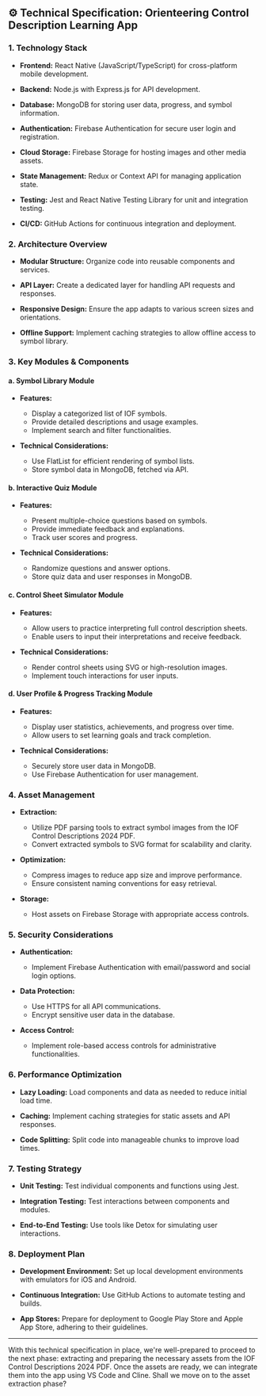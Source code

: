## ⚙️ Technical Specification: Orienteering Control Description Learning App

### 1. **Technology Stack**

- **Frontend:** React Native (JavaScript/TypeScript) for cross-platform mobile development.

- **Backend:** Node.js with Express.js for API development.

- **Database:** MongoDB for storing user data, progress, and symbol information.

- **Authentication:** Firebase Authentication for secure user login and registration.

- **Cloud Storage:** Firebase Storage for hosting images and other media assets.

- **State Management:** Redux or Context API for managing application state.

- **Testing:** Jest and React Native Testing Library for unit and integration testing.

- **CI/CD:** GitHub Actions for continuous integration and deployment.

### 2. **Architecture Overview**

- **Modular Structure:** Organize code into reusable components and services.

- **API Layer:** Create a dedicated layer for handling API requests and responses.

- **Responsive Design:** Ensure the app adapts to various screen sizes and orientations.

- **Offline Support:** Implement caching strategies to allow offline access to symbol library.

### 3. **Key Modules & Components**

#### a. **Symbol Library Module**

- **Features:**
  - Display a categorized list of IOF symbols.
  - Provide detailed descriptions and usage examples.
  - Implement search and filter functionalities.

- **Technical Considerations:**
  - Use FlatList for efficient rendering of symbol lists.
  - Store symbol data in MongoDB, fetched via API.

#### b. **Interactive Quiz Module**

- **Features:**
  - Present multiple-choice questions based on symbols.
  - Provide immediate feedback and explanations.
  - Track user scores and progress.

- **Technical Considerations:**
  - Randomize questions and answer options.
  - Store quiz data and user responses in MongoDB.

#### c. **Control Sheet Simulator Module**

- **Features:**
  - Allow users to practice interpreting full control description sheets.
  - Enable users to input their interpretations and receive feedback.

- **Technical Considerations:**
  - Render control sheets using SVG or high-resolution images.
  - Implement touch interactions for user inputs.

#### d. **User Profile & Progress Tracking Module**

- **Features:**
  - Display user statistics, achievements, and progress over time.
  - Allow users to set learning goals and track completion.

- **Technical Considerations:**
  - Securely store user data in MongoDB.
  - Use Firebase Authentication for user management.

### 4. **Asset Management**

- **Extraction:**
  - Utilize PDF parsing tools to extract symbol images from the IOF Control Descriptions 2024 PDF.
  - Convert extracted symbols to SVG format for scalability and clarity.

- **Optimization:**
  - Compress images to reduce app size and improve performance.
  - Ensure consistent naming conventions for easy retrieval.

- **Storage:**
  - Host assets on Firebase Storage with appropriate access controls.

### 5. **Security Considerations**

- **Authentication:**
  - Implement Firebase Authentication with email/password and social login options.

- **Data Protection:**
  - Use HTTPS for all API communications.
  - Encrypt sensitive user data in the database.

- **Access Control:**
  - Implement role-based access controls for administrative functionalities.

### 6. **Performance Optimization**

- **Lazy Loading:** Load components and data as needed to reduce initial load time.

- **Caching:** Implement caching strategies for static assets and API responses.

- **Code Splitting:** Split code into manageable chunks to improve load times.

### 7. **Testing Strategy**

- **Unit Testing:** Test individual components and functions using Jest.

- **Integration Testing:** Test interactions between components and modules.

- **End-to-End Testing:** Use tools like Detox for simulating user interactions.

### 8. **Deployment Plan**

- **Development Environment:** Set up local development environments with emulators for iOS and Android.

- **Continuous Integration:** Use GitHub Actions to automate testing and builds.

- **App Stores:** Prepare for deployment to Google Play Store and Apple App Store, adhering to their guidelines.

---

With this technical specification in place, we're well-prepared to proceed to the next phase: extracting and preparing the necessary assets from the IOF Control Descriptions 2024 PDF. Once the assets are ready, we can integrate them into the app using VS Code and Cline. Shall we move on to the asset extraction phase? 